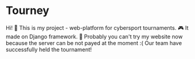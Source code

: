 # Tourney
Hi! 👋 
This is my project - web-platform for cybersport tournaments. 🎮 
It made on Django framework. 💪 
Probably you can't try my website now because the server can be not payed at the moment :( 
Our team have successfully held the tournament!
